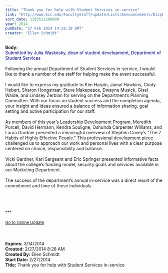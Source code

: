 ```yaml
---
title: "Thank you for help with Student Services in-service"
link: "http://www.kcc.edu/FacultyStaff/update/Lists/Announcements/DispForm.aspx?ID=1427"
sort_date: 1393511298000
year: 2014
pubDate: "27 Feb 2014 14:28:18 GMT"
creator: "Ellen Schmidt"
---
```


<div><b>Body:</b> <div class="ExternalClass7ED332A5EB9F487D94FB53968C2C8D28"><div><font color="#000080">Submitted by Julia Waskosky, dean of student development, Department of Student Services</font></div>
<div><br />Following the annual Department of Student Services in-service, I would like to thank a number of the staff for helping make the event successful. </div>
<div><br />I would like to express my gratitude to Kim Harpin, Jamal Hawkins, Cindy Hebert, Sharon Hoogstraat, Steve Makepeace, Dwayne Musick, Gisel Waide, and Lindsey Zerbian for serving on the Department’s Planning Committee. With our focus on student success and the completion agenda, your insight and ideas ensured a balance of information sharing, goal setting and active participation for our staff.  </div>
<div><br />As members of this year’s Leadership Development Program, Meredith Purcell, David Hermann, Kendra Souligne, Oshunda Carpenter Williams, and Laura Gardner presented a meaningful overview of Stephen Covey’s &quot;The 7 Habits of Highly Effective People.&quot; This professional development piece challenged us to approach our work and personal lives with a clear purpose centered on choice, responsibility and balance. </div>
<div><br />Vicki Gardner, Kari Sargeant and Eric Springer presented informative facts about the college’s funding model, security goals and services available in our Marketing Department. </div>
<div><br />The success of the department’s annual in-service was a direct result of the commitment and time of these individuals. <br /></div>
<div>
<div></div>
<div>
<div></div>
<div>
<div>
<div> </div>
<div> </div>
<div><br /> </div>
<div><font size="2">***</font></div>
<div><font size="2"></font> </div>
<div><font size="2"></font></div>
<div><font size="2"></font></div>
<div><font size="2"></font></div>
<div><font size="2"></font></div>
<div><font size="2"></font></div>
<div><font size="2"></font></div>
<div><font size="2"></font></div>
<div><font size="2"></font></div>
<div><font size="2"></font></div>
<div><font size="2"></font></div>
<div><font size="2"></font></div>
<div><font size="2"></font></div>
<div><font size="2"></font></div>
<div><font size="2"></font></div>
<div><font size="2"></font></div>
<div><a href="/FacultyStaff/update/Pages/dailyupdate.aspx"><font size="2">Go to Online Update</font></a></div>
<div></div>
<div></div>
<div></div></div></div></div></div>
<div> </div>
<div> </div>
<div> </div></div></div>
<div><b>Expires:</b> 3/14/2014</div>
<div><b>Created:</b> 2/27/2014 8:28 AM</div>
<div><b>Created By:</b> Ellen Schmidt</div>
<div><b>Start Date:</b> 2/27/2014</div>
<div><b>Title:</b> Thank you for help with Student Services in-service</div>

